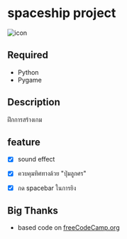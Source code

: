 # spaceship project

![icon](C:\Users\Administrator\Desktop\projectone\spaceship\player.png)
## Required
- Python
- Pygame

## Description
ฝึกการสร้างเกม

## feature
- [x] sound effect
- [x] ควบคุมทิศทางด้วย "ปุ่มลูกศร"
- [x] กด spacebar ในการยิง 


## Big Thanks
- based code on [freeCodeCamp.org](https://www.youtube.com/watch?v=FfWpgLFMI7w&t=1256s)